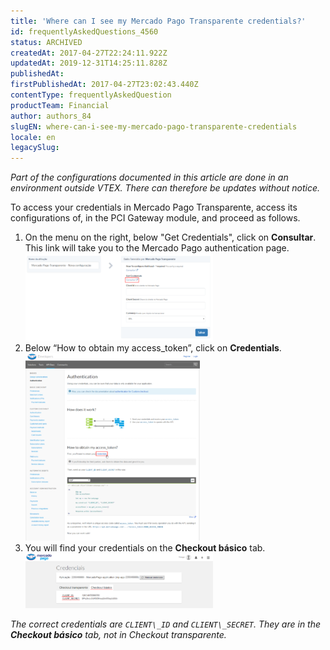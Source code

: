 ```yaml
---
title: 'Where can I see my Mercado Pago Transparente credentials?'
id: frequentlyAskedQuestions_4560
status: ARCHIVED
createdAt: 2017-04-27T22:24:11.922Z
updatedAt: 2019-12-31T14:25:11.828Z
publishedAt: 
firstPublishedAt: 2017-04-27T23:02:43.440Z
contentType: frequentlyAskedQuestion
productTeam: Financial
author: authors_84
slugEN: where-can-i-see-my-mercado-pago-transparente-credentials
locale: en
legacySlug: 
---
```


_Part of the configurations documented in this article are done in an environment outside VTEX. There can therefore be updates without notice._

To access your credentials in Mercado Pago Transparente, access its configurations of, in the PCI Gateway module, and proceed as follows.

1. On the menu on the right, below "Get Credentials", click on **Consultar**. This link will take you to the Mercado Pago authentication page.![2017-01-26 19_37_19-Mercado Pago Transparente - Nova configuração _ VTEX PCI Gateway](https://raw.githubusercontent.com/vtexdocs/help-center-content/refs/heads/main/docs/en/faq/Financial/where-can-i-see-my-mercado-pago-transparente-credentials_1.png)
2. Below “How to obtain my access\_token”, click on **Credentials**.![2017-01-26 19_43_49-Authentication - MercadoPago Developers](https://raw.githubusercontent.com/vtexdocs/help-center-content/refs/heads/main/docs/en/faq/Financial/where-can-i-see-my-mercado-pago-transparente-credentials_2.png)
3. You will find your credentials on the **Checkout básico** tab.![2017-01-26 19_48_02-MercadoPago - Credenciais](https://raw.githubusercontent.com/vtexdocs/help-center-content/refs/heads/main/docs/en/faq/Financial/where-can-i-see-my-mercado-pago-transparente-credentials_3.png)
 
_The correct credentials are `CLIENT\_ID` and `CLIENT\_SECRET`. They are in the **Checkout básico** tab, not in Checkout transparente._
